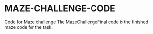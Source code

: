 # MAZE-CHALLENGE-CODE
Code for Maze challenge 
The MazeChallengeFinal code is the finished maze code for the task.
